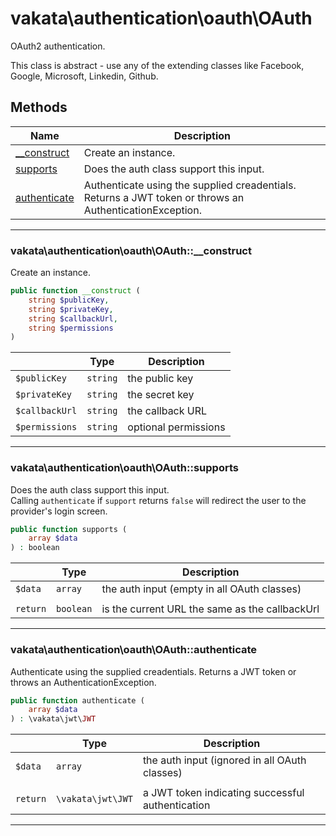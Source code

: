 # vakata\authentication\oauth\OAuth
OAuth2 authentication.

This class is abstract - use any of the extending classes like Facebook, Google, Microsoft, Linkedin, Github.
## Methods

| Name | Description |
|------|-------------|
|[__construct](#vakata\authentication\oauth\oauth__construct)|Create an instance.|
|[supports](#vakata\authentication\oauth\oauthsupports)|Does the auth class support this input.|
|[authenticate](#vakata\authentication\oauth\oauthauthenticate)|Authenticate using the supplied creadentials. Returns a JWT token or throws an AuthenticationException.|

---



### vakata\authentication\oauth\OAuth::__construct
Create an instance.  


```php
public function __construct (  
    string $publicKey,  
    string $privateKey,  
    string $callbackUrl,  
    string $permissions  
)   
```

|  | Type | Description |
|-----|-----|-----|
| `$publicKey` | `string` | the public key |
| `$privateKey` | `string` | the secret key |
| `$callbackUrl` | `string` | the callback URL |
| `$permissions` | `string` | optional permissions |

---


### vakata\authentication\oauth\OAuth::supports
Does the auth class support this input.  
Calling `authenticate` if `support` returns `false` will redirect the user to the provider's login screen.

```php
public function supports (  
    array $data  
) : boolean    
```

|  | Type | Description |
|-----|-----|-----|
| `$data` | `array` | the auth input (empty in all OAuth classes) |
|  |  |  |
| `return` | `boolean` | is the current URL the same as the callbackUrl |

---


### vakata\authentication\oauth\OAuth::authenticate
Authenticate using the supplied creadentials. Returns a JWT token or throws an AuthenticationException.  


```php
public function authenticate (  
    array $data  
) : \vakata\jwt\JWT    
```

|  | Type | Description |
|-----|-----|-----|
| `$data` | `array` | the auth input (ignored in all OAuth classes) |
|  |  |  |
| `return` | `\vakata\jwt\JWT` | a JWT token indicating successful authentication |

---

